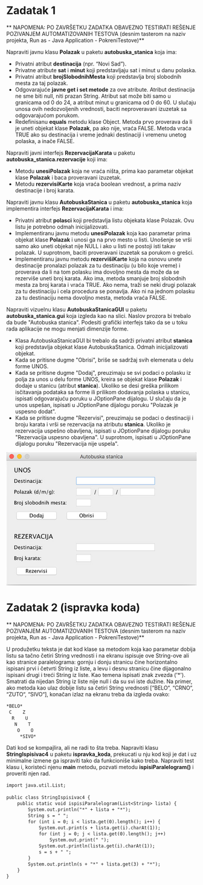# Zadatak 1

** NAPOMENA: PO ZAVRŠETKU ZADATKA OBAVEZNO TESTIRATI REŠENJE POZIVANJEM AUTOMATIZOVANIH TESTOVA (desnim tasterom na naziv projekta, Run as - Java Application - PokreniTestove)**

Napraviti javnu klasu **Polazak** u paketu **autobuska_stanica** koja ima:
- Privatni atribut **destinacija** (npr. “Novi Sad”).
- Privatne atribute **sat** i **minut** koji predstavljaju sat i minut u danu polaska.
- Privatni atribut **brojSlobodnihMesta** koji predstavlja broj slobodnih mesta za taj polazak.
- Odgovarajuće **javne get i set metode** za ove atribute. Atribut destinacija ne sme biti null, niti prazan String. Atribut sat može biti samo u granicama od 0 do 24, a atribut minut u granicama od 0 do 60. U slučaju unosa ovih nedozvoljenih vrednosti, baciti neproveravani izuzetak sa odgovarajućom porukom.
- Redefinisanu **equals** metodu klase Object. Metoda prvo proverava da li je uneti objekat klase **Polazak**, pa ako nije, vraća FALSE. Metoda vraća TRUE ako su destinacija i vreme jednaki destinaciji i vremenu unetog polaska, a inače FALSE.

Napraviti javni interfejs **RezervacijaKarata** u paketu **autobuska_stanica.rezervacije** koji ima:
- Metodu **unesiPolazak** koja ne vraća ništa, prima kao parametar objekat klase **Polazak** i baca proveravani izuzetak.
- Metodu **rezervisiKarte** koja vraća boolean vrednost, a prima naziv destinacije i broj karata.

Napraviti javnu klasu **AutobuskaStanica** u paketu **autobuska_stanica** koja implementira interfejs **RezervacijaKarata** i ima:
- Privatni atribut **polasci** koji predstavlja listu objekata klase Polazak. Ovu listu je potrebno odmah inicijalizovati.
- Implementiranu javnu metodu **unesiPolazak** koja kao parametar prima objekat klase **Polazak** i unosi ga na prvo mesto u listi. Unošenje se vrši samo ako uneti objekat nije NULL i ako u listi ne postoji isti takav polazak. U suprotnom, baciti proveravani izuzetak sa porukom o grešci.
- Implementiranu javnu metodu **rezervišiKarte** koja na osnovu unete destinacije pronalazi polazak za tu destinaciju (u bilo koje vreme) i proverava da li na tom polasku ima dovoljno mesta da može da se rezerviše uneti broj karata. Ako ima, metoda smanjuje broj slobodnih mesta za broj karata i vraća TRUE. Ako nema, traži se neki drugi polazak za tu destinaciju i cela procedura se ponavlja. Ako ni na jednom polasku za tu destinaciju nema dovoljno mesta, metoda vraća FALSE.

Napraviti vizuelnu klasu **AutobuskaStanicaGUI** u paketu **autobuska_stanica.gui** koja izgleda kao na slici. Naslov prozora bi trebalo da bude "Autobuska stanica". Podesiti grafički interfejs tako da se u toku rada aplikacije ne mogu menjati dimenzije forme.
- Klasa AutobuskaStanicaGUI bi trebalo da sadrži privatni atribut **stanica** koji predstavlja objekat klase AutobuskaStanica. Odmah inicijalizovati objekat.
- Kada se pritisne dugme "Obrisi", briše se sadržaj svih elemenata u delu forme UNOS.
- Kada se pritisne dugme "Dodaj", preuzimaju se svi podaci o polasku iz polja za unos u delu forme UNOS, kreira se objekat klase **Polazak** i dodaje u stanicu (atribut **stanica**). Ukoliko se desi greška prilikom isčitavanja podataka sa forme ili prilikom dodavanja polaska u stanicu, ispisati odgovarajuću poruku u JOptionPane dijalogu. U slučaju da je unos uspešan, ispisati u JOptionPane dijalogu poruku "Polazak je uspesno dodat".
- Kada se pritisne dugme "Rezervisi", preuzimaju se podaci o destinaciji i broju karata i vrši se rezervacija na atributu **stanica**. Ukoliko je rezervacija uspešno obavljena, ispisati u JOptionPane dijalogu poruku "Rezervacija uspesno obavljena". U suprotnom, ispisati u JOptionPane dijalogu poruku "Rezervacija nije uspela".

![Alt text](../images/prozor.jpg?raw=true "Title")

# Zadatak 2 (ispravka koda)

** NAPOMENA: PO ZAVRŠETKU ZADATKA OBAVEZNO TESTIRATI REŠENJE POZIVANJEM AUTOMATIZOVANIH TESTOVA (desnim tasterom na naziv projekta, Run as - Java Application - PokreniTestove)**

U produžetku teksta je dat kod klase sa metodom koja kao parametar dobija listu sa tačno četiri String vrednosti i na ekranu ispisuje ove String-ove ali kao stranice paralelograma: gornju i donju stranicu čine horizontalno ispisani prvi i četvrti String iz liste, a levu i desnu stranicu čine dijagonalno ispisani drugi i treći String iz liste. Kao temena ispisati znak zvezda ('*'). Smatrati da nijedan String iz liste nije null i da su svi iste dužine. Na primer, ako metoda kao ulaz dobije listu sa četiri String vrednosti [“BELO“, “CRNO“, “ZUTO“, “SIVO“], konačan izlaz na ekranu treba da izgleda ovako:

	*BELO*
	 C    Z
	  R    U
	   N    T
	    O    O
	     *SIVO*

Dati kod se kompajlira, ali ne radi to šta treba. Napraviti klasu **StringIspisivac4** u paketu **ispravka_koda**, prekucati u nju kod koji je dat  i uz minimalne izmene ga ispraviti tako da funkcioniše kako treba. Napraviti test klasu i, koristeći njenu **main** metodu, pozvati metodu **ispisiParalelogram()** i proveriti njen rad.

	import java.util.List;
	
	public class StringIspisivac4 {
		public static void ispisiParalelogram(List<String> lista) {
			System.out.println("*" + lista + "*");
			String s = " ";
			for (int i = 0; i < lista.get(0).length(); i++) {
				System.out.print(s + lista.get(i).charAt(1));
				for (int j = 0; j < lista.get(0).length(); j++)
					System.out.print(" ");
				System.out.println(lista.get(i).charAt(1));
				s = s + " ";
			}
			System.out.println(s + "*" + lista.get(3) + "*");
		}
	}
